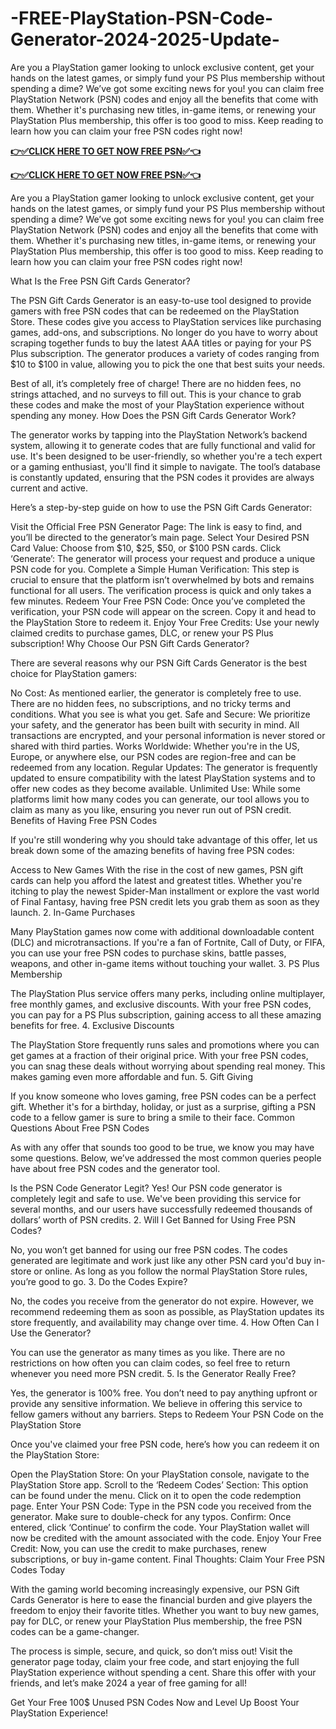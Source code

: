 # -FREE-PlayStation-PSN-Code-Generator-2024-2025-Update-
Are you a PlayStation gamer looking to unlock exclusive content, get your hands on the latest games, or simply fund your PS Plus membership without spending a dime? We’ve got some exciting news for you! you can claim free PlayStation Network (PSN) codes and enjoy all the benefits that come with them. Whether it's purchasing new titles, in-game items, or renewing your PlayStation Plus membership, this offer is too good to miss. Keep reading to learn how you can claim your free PSN codes right now!

**[👉✅CLICK HERE TO GET NOW FREE PSN✅👈](http://preofferzon.com/all%20offer%20gift%20card)**



**[👉✅CLICK HERE TO GET NOW FREE PSN✅👈](http://preofferzon.com/all%20offer%20gift%20card)**



Are you a PlayStation gamer looking to unlock exclusive content, get your hands on the latest games, or simply fund your PS Plus membership without spending a dime? We’ve got some exciting news for you! you can claim free PlayStation Network (PSN) codes and enjoy all the benefits that come with them. Whether it's purchasing new titles, in-game items, or renewing your PlayStation Plus membership, this offer is too good to miss. Keep reading to learn how you can claim your free PSN codes right now!

What Is the Free PSN Gift Cards Generator?

The PSN Gift Cards Generator is an easy-to-use tool designed to provide gamers with free PSN codes that can be redeemed on the PlayStation Store. These codes give you access to PlayStation services like purchasing games, add-ons, and subscriptions. No longer do you have to worry about scraping together funds to buy the latest AAA titles or paying for your PS Plus subscription. The generator produces a variety of codes ranging from $10 to $100 in value, allowing you to pick the one that best suits your needs.

Best of all, it’s completely free of charge! There are no hidden fees, no strings attached, and no surveys to fill out. This is your chance to grab these codes and make the most of your PlayStation experience without spending any money. How Does the PSN Gift Cards Generator Work?

The generator works by tapping into the PlayStation Network’s backend system, allowing it to generate codes that are fully functional and valid for use. It's been designed to be user-friendly, so whether you're a tech expert or a gaming enthusiast, you'll find it simple to navigate. The tool’s database is constantly updated, ensuring that the PSN codes it provides are always current and active.

Here’s a step-by-step guide on how to use the PSN Gift Cards Generator:

Visit the Official Free PSN Generator Page: The link is easy to find, and you’ll be directed to the generator’s main page. Select Your Desired PSN Card Value: Choose from $10, $25, $50, or $100 PSN cards. Click ‘Generate’: The generator will process your request and produce a unique PSN code for you. Complete a Simple Human Verification: This step is crucial to ensure that the platform isn’t overwhelmed by bots and remains functional for all users. The verification process is quick and only takes a few minutes. Redeem Your Free PSN Code: Once you’ve completed the verification, your PSN code will appear on the screen. Copy it and head to the PlayStation Store to redeem it. Enjoy Your Free Credits: Use your newly claimed credits to purchase games, DLC, or renew your PS Plus subscription! Why Choose Our PSN Gift Cards Generator?

There are several reasons why our PSN Gift Cards Generator is the best choice for PlayStation gamers:

No Cost: As mentioned earlier, the generator is completely free to use. There are no hidden fees, no subscriptions, and no tricky terms and conditions. What you see is what you get. Safe and Secure: We prioritize your safety, and the generator has been built with security in mind. All transactions are encrypted, and your personal information is never stored or shared with third parties. Works Worldwide: Whether you're in the US, Europe, or anywhere else, our PSN codes are region-free and can be redeemed from any location. Regular Updates: The generator is frequently updated to ensure compatibility with the latest PlayStation systems and to offer new codes as they become available. Unlimited Use: While some platforms limit how many codes you can generate, our tool allows you to claim as many as you like, ensuring you never run out of PSN credit. Benefits of Having Free PSN Codes

If you're still wondering why you should take advantage of this offer, let us break down some of the amazing benefits of having free PSN codes:

Access to New Games With the rise in the cost of new games, PSN gift cards can help you afford the latest and greatest titles. Whether you're itching to play the newest Spider-Man installment or explore the vast world of Final Fantasy, having free PSN credit lets you grab them as soon as they launch. 2. In-Game Purchases

Many PlayStation games now come with additional downloadable content (DLC) and microtransactions. If you're a fan of Fortnite, Call of Duty, or FIFA, you can use your free PSN codes to purchase skins, battle passes, weapons, and other in-game items without touching your wallet. 3. PS Plus Membership

The PlayStation Plus service offers many perks, including online multiplayer, free monthly games, and exclusive discounts. With your free PSN codes, you can pay for a PS Plus subscription, gaining access to all these amazing benefits for free. 4. Exclusive Discounts

The PlayStation Store frequently runs sales and promotions where you can get games at a fraction of their original price. With your free PSN codes, you can snag these deals without worrying about spending real money. This makes gaming even more affordable and fun. 5. Gift Giving

If you know someone who loves gaming, free PSN codes can be a perfect gift. Whether it's for a birthday, holiday, or just as a surprise, gifting a PSN code to a fellow gamer is sure to bring a smile to their face. Common Questions About Free PSN Codes

As with any offer that sounds too good to be true, we know you may have some questions. Below, we’ve addressed the most common queries people have about free PSN codes and the generator tool.

Is the PSN Code Generator Legit? Yes! Our PSN code generator is completely legit and safe to use. We've been providing this service for several months, and our users have successfully redeemed thousands of dollars’ worth of PSN credits. 2. Will I Get Banned for Using Free PSN Codes?

No, you won’t get banned for using our free PSN codes. The codes generated are legitimate and work just like any other PSN card you'd buy in-store or online. As long as you follow the normal PlayStation Store rules, you’re good to go. 3. Do the Codes Expire?

No, the codes you receive from the generator do not expire. However, we recommend redeeming them as soon as possible, as PlayStation updates its store frequently, and availability may change over time. 4. How Often Can I Use the Generator?

You can use the generator as many times as you like. There are no restrictions on how often you can claim codes, so feel free to return whenever you need more PSN credit. 5. Is the Generator Really Free?

Yes, the generator is 100% free. You don’t need to pay anything upfront or provide any sensitive information. We believe in offering this service to fellow gamers without any barriers. Steps to Redeem Your PSN Code on the PlayStation Store

Once you've claimed your free PSN code, here’s how you can redeem it on the PlayStation Store:

Open the PlayStation Store: On your PlayStation console, navigate to the PlayStation Store app. Scroll to the ‘Redeem Codes’ Section: This option can be found under the menu. Click on it to open the code redemption page. Enter Your PSN Code: Type in the PSN code you received from the generator. Make sure to double-check for any typos. Confirm: Once entered, click ‘Continue’ to confirm the code. Your PlayStation wallet will now be credited with the amount associated with the code. Enjoy Your Free Credit: Now, you can use the credit to make purchases, renew subscriptions, or buy in-game content. Final Thoughts: Claim Your Free PSN Codes Today

With the gaming world becoming increasingly expensive, our PSN Gift Cards Generator is here to ease the financial burden and give players the freedom to enjoy their favorite titles. Whether you want to buy new games, pay for DLC, or renew your PlayStation Plus membership, the free PSN codes can be a game-changer.

The process is simple, secure, and quick, so don’t miss out! Visit the generator page today, claim your free code, and start enjoying the full PlayStation experience without spending a cent. Share this offer with your friends, and let’s make 2024 a year of free gaming for all!

Get Your Free 100$ Unused PSN Codes Now and Level Up Boost Your PlayStation Experience!
